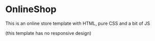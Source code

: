 # OnlineShop

This is an online store template with HTML, pure CSS and a bit of JS

(this template has no responsive design)
